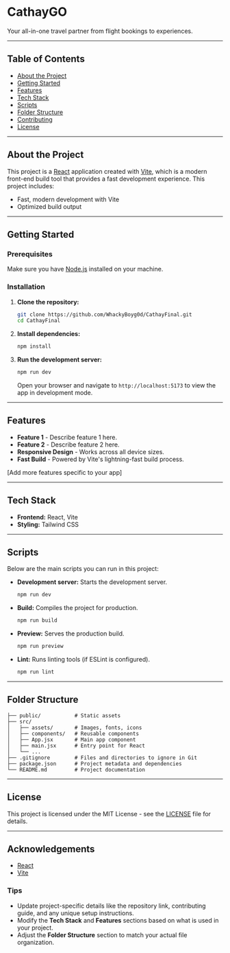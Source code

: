 # CathayGO

Your all-in-one travel partner from flight bookings to experiences.

---

## Table of Contents

- [About the Project](#about-the-project)
- [Getting Started](#getting-started)
- [Features](#features)
- [Tech Stack](#tech-stack)
- [Scripts](#scripts)
- [Folder Structure](#folder-structure)
- [Contributing](#contributing)
- [License](#license)

---

## About the Project

This project is a [React](https://reactjs.org/) application created with [Vite](https://vitejs.dev/), which is a modern front-end build tool that provides a fast development experience. This project includes:

- Fast, modern development with Vite
- Optimized build output

---

## Getting Started

### Prerequisites

Make sure you have [Node.js](https://nodejs.org/) installed on your machine.

### Installation

1. **Clone the repository:**

   ```bash
   git clone https://github.com/WhackyBoyg0d/CathayFinal.git
   cd CathayFinal
   ```

2. **Install dependencies:**

   ```bash
   npm install
   ```

3. **Run the development server:**

   ```bash
   npm run dev
   ```

   Open your browser and navigate to `http://localhost:5173` to view the app in development mode.

---

## Features

- **Feature 1** - Describe feature 1 here.
- **Feature 2** - Describe feature 2 here.
- **Responsive Design** - Works across all device sizes.
- **Fast Build** - Powered by Vite's lightning-fast build process.

[Add more features specific to your app]

---

## Tech Stack

- **Frontend:** React, Vite
- **Styling:** Tailwind CSS

---

## Scripts

Below are the main scripts you can run in this project:

- **Development server:** Starts the development server.
  ```bash
  npm run dev
  ```

- **Build:** Compiles the project for production.
  ```bash
  npm run build
  ```

- **Preview:** Serves the production build.
  ```bash
  npm run preview
  ```

- **Lint:** Runs linting tools (if ESLint is configured).
  ```bash
  npm run lint
  ```

---

## Folder Structure

```
├── public/           # Static assets
├── src/
│   ├── assets/       # Images, fonts, icons
│   ├── components/   # Reusable components
│   ├── App.jsx       # Main app component
│   ├── main.jsx      # Entry point for React
│   └── ...
├── .gitignore        # Files and directories to ignore in Git
├── package.json      # Project metadata and dependencies
└── README.md         # Project documentation
```

---

## License

This project is licensed under the MIT License - see the [LICENSE](LICENSE) file for details.

---

## Acknowledgements

- [React](https://reactjs.org/)
- [Vite](https://vitejs.dev/)

### Tips
- Update project-specific details like the repository link, contributing guide, and any unique setup instructions.
- Modify the **Tech Stack** and **Features** sections based on what is used in your project.
- Adjust the **Folder Structure** section to match your actual file organization.
